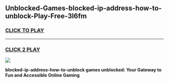 
## Unblocked-Games-blocked-ip-address-how-to-unblock-Play-Free-3l6fm
<h3>
<a href="https://premium76.site?title=blocked-ip-address-how-to-unblock&ref=10A">CLICK TO PLAY</a></h3>
<hr>

<h3>
<a href="https://premium76.site?title=blocked-ip-address-how-to-unblock&ref=10A">CLICK 2 PLAY</a>
  
</h3>

<a href="https://premium76.site?title=blocked-ip-address-how-to-unblock&ref=10A"><img src="https://clearcache.store/games.png"></a>


**blocked-ip-address-how-to-unblock games unblocked: Your Gateway to Fun and Accessible Online Gaming**

